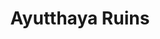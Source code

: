 ---
title: Ayutthaya Ruins
category: blog
lat: 14.35777
lng: 100.56737
image: https://s3-us-west-2.amazonaws.com/travels2013/2014-01-07 23:37:53 PST.jpg
observation: 20140107233753PST
---